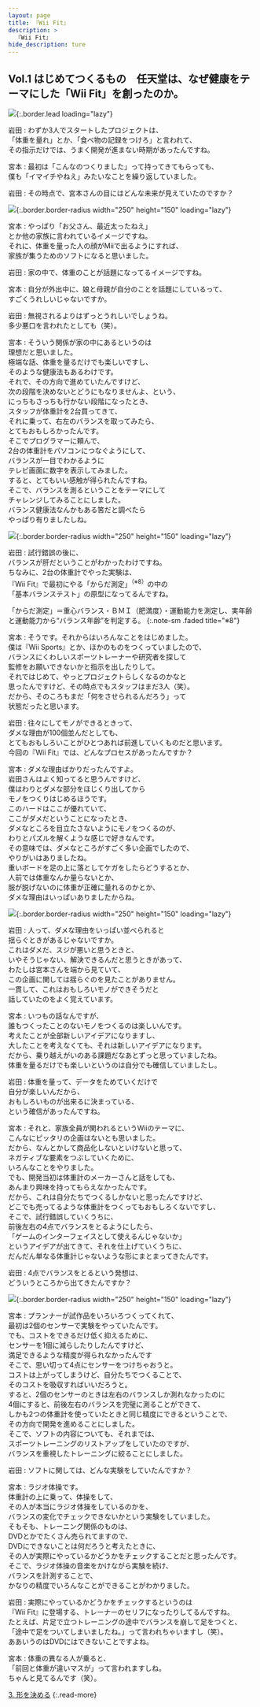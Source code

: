 ```yaml
---
layout: page
title: 『Wii Fit』
description: >
  『Wii Fit』
hide_description: ture
---
```


## Vol.1 はじめてつくるもの　任天堂は、なぜ健康をテーマにした「Wii Fit」を創ったのか。

![](/interviews/jp/wii/rfnj/vol1/img/mainvisual.jpg){:.border.lead loading="lazy"}

岩田
: わずか3人でスタートしたプロジェクトは、<br>「体重を量れ」とか、「食べ物の記録をつけろ」と言われて、<br>その指示だけでは、うまく開発が進まない時期があったんですね。

宮本
: 最初は「こんなのつくりました」って持ってきてもらっても、<br>僕も「イマイチやねえ」みたいなことを繰り返していました。

岩田
: その時点で、宮本さんの目にはどんな未来が見えていたのですか？

![](/interviews/jp/wii/rfnj/vol1/img/photo3.jpg){:.border.border-radius width="250" height="150" loading="lazy"}

宮本
: やっぱり「お父さん、最近太ったねえ」<br>とか他の家族に言われているイメージですね。<br>それに、体重を量った人の顔がMiiで出るようにすれば、<br>家族が集うためのソフトになると思いました。

岩田
: 家の中で、体重のことが話題になってるイメージですね。

宮本
: 自分が外出中に、娘と母親が自分のことを話題にしているって、<br>すごくうれしいじゃないですか。

岩田
: 無視されるよりはずっとうれしいでしょうね。<br>多少悪口を言われたとしても（笑）。

宮本
: そういう関係が家の中にあるというのは<br>理想だと思いました。<br>極端な話、体重を量るだけでも楽しいですし、<br>そのような健康法もあるわけです。<br>それで、その方向で進めていたんですけど、<br>次の段階を決めないとどうにもなりませんよ、という、<br>にっちもさっちも行かない段階になったとき、<br>スタッフが体重計を2台買ってきて、<br>それに乗って、右左のバランスを取ってみたら、<br>とてもおもしろかったんです。<br>そこでプログラマーに頼んで、<br>2台の体重計をパソコンにつなぐようにして、<br>バランスが一目でわかるように<br>テレビ画面に数字を表示してみました。<br>すると、とてもいい感触が得られたんですね。<br>そこで、バランスを測るということをテーマにして<br>チャレンジしてみることにしました。<br>バランス健康法なんかもある筈だと調べたら<br>やっぱり有りましたしね。

![](/interviews/jp/wii/rfnj/vol1/img/photo4.jpg){:.border.border-radius width="250" height="150" loading="lazy"}

岩田
: 試行錯誤の後に、<br>バランスが肝だということがわかったわけですね。<br>ちなみに、2台の体重計でやった実験は、<br>『Wii Fit』で最初にやる「からだ測定」<sup>（※8）</sup>の中の<br>「基本バランステスト」の原型になってるんですね。

「からだ測定」＝重心バランス・ＢＭＩ（肥満度）・運動能力を測定し、実年齢と運動能力から“バランス年齢”を判定する。
{:.note-sm .faded title="※8"}

宮本
: そうです。それからはいろんなことをはじめました。<br>僕は『Wii Sports』とか、ほかのものをつくっていましたので、<br>バランスにくわしいスポーツトレーナーや研究者を探して<br>監修をお願いできないかと指示を出したりして。<br>それではじめて、やっとプロジェクトらしくなるのかなと<br>思ったんですけど、その時点でもスタッフはまだ3人（笑）。<br>だから、そのころもまだ「何をさせられるんだろう」って<br>状態だったと思います。

岩田
: 往々にしてモノができるときって、<br>ダメな理由が100個並んだとしても、<br>とてもおもしろいことがひとつあれば前進していくものだと思います。<br>今回の『Wii Fit』では、どんなプロセスがあったんですか？

宮本
: ダメな理由ばかりだったんですよ。<br>岩田さんはよく知ってると思うんですけど、<br>僕はわりとダメな部分をほじくり出してから<br>モノをつくりはじめるほうです。<br>このハードはここが優れていて、<br>ここがダメだということになったとき、<br>ダメなところを目立たさないようにモノをつくるのが、<br>わりとパズルを解くような感じで好きなんです。<br>その意味では、ダメなところがすごく多い企画でしたので、<br>やりがいはありましたね。<br>重いボードを足の上に落としてケガをしたらどうするとか、<br>人前では体重なんか量らないとか、<br>服が脱げないのに体重が正確に量れるのかとか、<br>ダメな理由はいっぱいありましたからね。

![](/interviews/jp/wii/rfnj/vol1/img/photo5.jpg){:.border.border-radius width="250" height="150" loading="lazy"}

岩田
: 人って、ダメな理由をいっぱい並べられると<br>揺らぐときがあるじゃないですか。<br>これはダメだ、スジが悪いと思うときと、<br>いやそうじゃない、解決できるんだと思うときがあって、<br>わたしは宮本さんを端から見ていて、<br>この企画に関しては揺らぐのを見たことがありません。<br>一貫して、これはおもしろいモノができそうだと<br>話していたのをよく覚えています。

宮本
: いつもの話なんですが、<br>誰もつくったことのないモノをつくるのは楽しいんです。<br>考えたことが全部新しいアイデアになりますし、<br>大したことを考えなくても、それは新しいアイデアになります。<br>だから、乗り越えがいのある課題だなあとずっと思っていましたね。<br>体重を量るだけでも楽しいというのは自分でも確信していましたし。

岩田
: 体重を量って、データをためていくだけで<br>自分が楽しいんだから、<br>おもしろいものが出来るに決まっている、<br>という確信があったんですね。

宮本
: それと、家族全員が関われるというWiiのテーマに、<br>こんなにピッタリの企画はないとも思いました。<br>だから、なんとかして商品化しないといけないと思って、<br>ネガティブな要素をつぶしていくために、<br>いろんなことをやりました。<br>でも、開発当初は体重計のメーカーさんと話をしても、<br>あんまり興味を持ってもらえなかったんです。<br>だから、これは自分たちでつくるしかないと思ったんですけど、<br>どこでも売ってるような体重計をつくってもおもしろくないですし、<br>そこで、試行錯誤していくうちに、<br>前後左右の4点でバランスをとるようにしたら、<br>「ゲームのインターフェイスとして使えるんじゃないか」<br>というアイデアが出てきて、それを仕上げていくうちに、<br>だんだん単なる体重計じゃないような形にまとまってきたんです。

岩田
: 4点でバランスをとるという発想は、<br>どういうところから出てきたんですか？

![](/interviews/jp/wii/rfnj/vol1/img/photo6.jpg){:.border.border-radius width="250" height="150" loading="lazy"}

宮本
: プランナーが試作品をいろいろつくってくれて、<br>最初は2個のセンサーで実験をやっていたんです。<br>でも、コストをできるだけ低く抑えるために、<br>センサーを1個に減らしたりしたんですけど、<br>満足できるような精度が得られなかったんです<br>そこで、思い切って4点にセンサーをつけちゃおうと。<br>コストは上がってしまうけど、自分たちでつくることで、<br>そのコストを吸収すればいいだろうと。<br>すると、2個のセンサーのときは左右のバランスしか測れなかったのに<br>4個にすると、前後左右のバランスを完璧に測ることができて、<br>しかも2つの体重計を使っていたときと同じ精度にできるということで、<br>その方向で開発を進めることにしました。<br>そこで、ソフトの内容についても、それまでは、<br>スポーツトレーニングのリストアップをしていたのですが、<br>バランスを重視したトレーニングに絞ることにしました。

岩田
: ソフトに関しては、どんな実験をしていたんですか？

宮本
: ラジオ体操です。<br>体重計の上に乗って、体操をして、<br>その人が本当にラジオ体操をしているのかを、<br>バランスの変化でチェックできないかという実験をしていました。<br>そもそも、トレーニング関係のものは、<br>DVDとかでたくさん売られてますので、<br>DVDにできないことは何だろうと考えたときに、<br>その人が実際にやっているかどうかをチェックすることだと思ったんです。<br>そこで、ラジオ体操の音楽をかけながら実験を続け、<br>バランスを計測することで、<br>かなりの精度でいろんなことができることがわかりました。

岩田
: 実際にやっているかどうかをチェックするというのは<br>『Wii Fit』に登場する、トレーナーのセリフになったりしてるんですね。<br>たとえば、片足で立つトレーニングの途中でバランスを崩して足をつくと、<br>「途中で足をついてしまいましたね。」って言われちゃいますし（笑）。<br>ああいうのはDVDにはできないことですよね。

宮本
: 体重の異なる人が乗ると、<br>「前回と体重が違いマスが」って言われますしね。<br>ちゃんと見てるんです（笑）。

[3. 形を決める](3.md)
{:.read-more}

